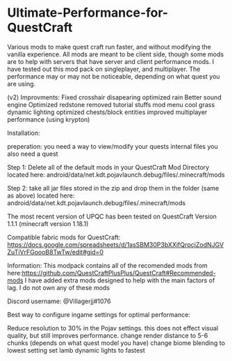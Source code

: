 # Ultimate-Performance-for-QuestCraft
Various mods to make quest craft run faster, and without modifying the vanilla experience. All mods are meant to be client side, though some mods are to help with servers that have server and client performance mods. I have tested out this mod pack on singleplayer, and multiplayer. The performance may or may not be noticeable, depending on what quest you are using.  

(v2) Improvments:
Fixed crosshair disapearing
optimized rain
Better sound engine
Optimized redstone
removed tutorial stuffs
mod menu
cool grass
dynamic lighting
optimized chests/block entities
improved multiplayer performance (using krypton)

Installation:

preperation:
you need a way to view/modify your quests internal files
you also need a quest

Step 1:
Delete all of the default mods in your QuestCraft Mod Directory located here: android/data/net.kdt.pojavlaunch.debug/files/.minecraft/mods

Step 2:
take all jar files stored in the zip and drop them in the folder (same as above) located here: android/data/net.kdt.pojavlaunch.debug/files/.minecraft/mods

The most recent version of UPQC has been tested on QuestCraft Version 1.1.1
(minecraft version 1.18.1) 

Compatible fabric mods for QuestCraft: https://docs.google.com/spreadsheets/d/1asSBM30P3bXXjfQrpcjZodNJGVZuTiVrFGoooB8TwTw/edit#gid=0

Information:
This modpack contains all of the recomended mods from here:https://github.com/QuestCraftPlusPlus/QuestCraft#Recommended-mods
I have added extra mods designed to help with the main factors of lag.
I do not own any of these mods



Discord username: @Villagerjj#1076


Best way to configure ingame settings for optimal performance:

Reduce resolution to 30% in the Pojav settings. this does not effect visual quality, but still improves performance.
change render distance to 5-6 chunks (depends on what quest model you have)
change biome blending to lowest setting
set lamb dynamic lights to fastest

